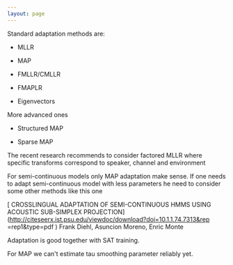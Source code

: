 ```yaml
---
layout: page 
---
```

Standard adaptation methods are:


*  MLLR

*  MAP

*  FMLLR/CMLLR

*  FMAPLR

*  Eigenvectors

More advanced ones


*  Structured MAP

*  Sparse MAP

The recent research recommends to consider factored MLLR where specific 
transforms correspond to speaker, channel and environment

For semi-continuous models only MAP adaptation make sense. If one needs to 
adapt semi-continuous model with less parameters he need to consider some other 
methods like this one

[ CROSSLINGUAL ADAPTATION OF SEMI-CONTINUOUS HMMS USING ACOUSTIC SUB-SIMPLEX 
PROJECTION](http://citeseerx.ist.psu.edu/viewdoc/download?doi=10.1.1.74.7313&rep
=rep1&type=pdf )
Frank Diehl, Asuncion Moreno, Enric Monte

Adaptation is good together with SAT training.

For MAP we can't estimate tau smoothing parameter reliably yet.

